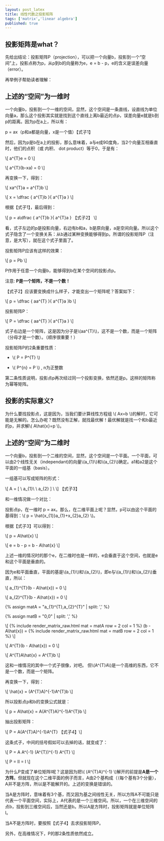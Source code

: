 ```yaml
---
layout: post_latex
title: 线性代数之投影矩阵
tags: ['matrix','linear algebra']
published: true
---
```


## 投影矩阵是what？

先给出结论：投影矩阵P（projection），可以把一个向量b，投影到一个“空间”上，投影点称为p，从p到b的向量称为e，e = b - p，e的含义是误差向量（error）。

再举例子帮助读者理解：

## 上述的“空间”为一维时

一个向量b，投影到一个一维的空间，显然，这个空间是一条直线，设直线为单位向量a，那么这个投影其实就是找到这个直线上离b最近的点p，误差向量e就是b到p的距离。因为p在a上，所以有：

p = ax（p和a都是向量，x是一个值）【式子1】

然后，因为p是b在a上的投影，那么意味着，a与e成90度角，当2个向量互相垂直时，他们的点积（或 内积、 dot product）等于0，于是有：
<!--more-->
\\[ a\^\{T\}e = 0 \\]

\\[ a\^\{T\}(b-xa) = 0 \\]

再变换一下，得到：

\\[ xa\^\{T\}a = a\^\{T\}b  \\]

\\[ x = \\dfrac \{ a\^\{T\}b \}\{ a\^\{T\}a \} \\]

根据【式子1】，最后得到：

\\[ p = a\\dfrac \{ a\^\{T\}b \}\{ a\^\{T\}a \} 【式子2】 \\] 


看，式子左边的p是投影向量，右边有b和a，b是原向量，a是空间向量。所以这个式子隐含了一个变换关系：从b通过某种变换能够得到p。所谓的投影矩阵P（注意，是大写），就在这个式子里面了。

投影矩阵P应该有这样的效果：

\\[ p = Pb  \\]

P作用于任意一个向量b，能够得到b在某个空间的投影点p。

注意: **P是一个矩阵，不是一个数！**

【式子2】应该要变换成什么样子，才能变出一个矩阵呢？答案如下：

\\[ p = \\dfrac \{ aa\^\{T\} \}\{ a\^\{T\}a \}b \\] 

投影矩阵P：

\\[ P = \\dfrac \{ aa\^\{T\} \}\{ a\^\{T\}a \} \\] 

式子右边是一个矩阵，这是因为分子是\\(aa\^\{T\}\\)，这不是一个数，而是一个矩阵（分母才是一个数）。（顺序很重要！）

投影矩阵P的2条重要性质：

- \\( P = P\^\{T\} \\)

- \\( P\^\{n\} = P \\) , n为正整数

第二条性质说明，投影点p再次经过同一个投影变换，依然还是p。这样的矩阵称为幂等矩阵。


## 投影的实际意义?

为什么要找投影点，这是因为，当我们要计算线性方程组 \\( Ax=b \\)的解时，它可能是无解的。怎么办呢？既然没有正解，就找最优解！最优解就是找一个和b最近的p，并求解\\( A\\hat\{x\}=p \\)。

## 上述的“空间”为二维时

一个向量b，投影到一个二维的空间，显然，这个空间是一个平面。一个平面，可以由2个线性无关（independant)的向量\\(a\_\{1\}\\)和\\(a\_\{2\}\\)确定。a1和a2是这个平面的一组基（basis）。

一组基可以写成矩阵的形式：

\\[ A = [ \ a\_\{1\}\ \ a\_\{2\} ] \ \\] 【式子3】


和一维情况做一个对比：

投影点p，在一维时 p = ax。那么，在二维平面上呢？显然，p可以由这个平面的基得到：\\( p = \\hat\{x\_\{1\}\}a\_\{1\}+x\_\{2\}a\_\{2\} \\)。

根据【式子3】可以得到：

\\[ p = A\\hat\{x\} \\]

\\[ e = b - p = b - A\\hat\{x\} \\]

上述一维的情况时的那个e，在二维时也是一样的，e会垂直于这个空间，也就是e和这个平面是垂直的。

因为e和平面垂直，平面的基是\\(a\_\{1\}\\)和\\(a\_\{2\}\\)，即e与\\(a\_\{1\}\\)和\\(a\_\{2\}\\)垂直，所以：

\\[ a\_\{1\}\^\{T\}(b - A\\hat\{x\}) = 0 \\]

\\[ a\_\{2\}\^\{T\}(b - A\\hat\{x\}) = 0 \\]

{% assign matA = "a\_\{1\}\^\{T\},a\_\{2\}\^\{T\}" | split: ',' %}

{% assign matB = "0,0" | split: ',' %}

\\[ {% include render_matrix_raw.html mat = matA row = 2 col = 1 %} (b - A\\hat\{x\}) = {% include render_matrix_raw.html mat = matB row = 2 col = 1 %} \\]

\\[ A\^\{T\}(b - A\\hat\{x\}) = 0 \\]

\\[ A\^\{T\}A\\hat\{x\} = A\^\{T\}b \\]

这和一维情况的其中一个式子很像，对吧。 但\\(A\^\{T\}A\\)是一个高维的东西，它不是一个数，而是一个矩阵。

再变换一下，得到：

\\[ \\hat\{x\} = (A\^\{T\}A)\^\{-1\}A\^\{T\}b \\]

所以投影点p和b的变换公式就是：

\\[ p = A\\hat\{x\} = A(A\^\{T\}A)\^\{-1\}A\^\{T\}b \\]

抽出投影矩阵：

\\[ P = A(A\^\{T\}A)\^\{-1\}A\^\{T\} 【式子4】\\]

这条式子，中间的括号假如可以去掉的话，就变成了：


\\[ P = A A\^\{-1\} (A\^\{T\})\^\{-1\} A\^\{T\} \\]

\\[ P = II = I \\]

为什么P变成了单位矩阵I呢？这是因为把\\( (A\^\{T\}A)\^\{-1\} \\)解开的前提是**A是一个方阵**。但就现在这个二维平面的例子而言，A由2个基构成（（每个基有3个分量），A并不是方阵，所以是不能解开的。上述的变换是错误的。

当A是方阵时，意味着有3个基，而又因为基之间线性无关，所以方阵A不可能只是代表一个平面空间，实际上，A代表的是一个三维空间。所以，一个在三维空间的点b，投影到三维空间后，当然还是b。所以A是方阵时，投影矩阵就是单位矩阵I。

当A不是方阵时，要按照【式子4】去求投影矩阵P。

另外，在高维情况下，P的那2条性质依然成立。